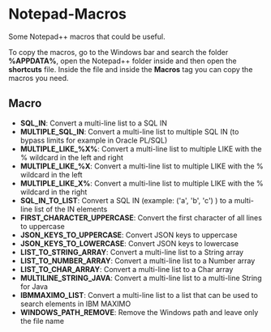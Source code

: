 # Notepad-Macros

Some Notepad++ macros that could be useful.


To copy the macros, go to the Windows bar and search the folder **%APPDATA%**, open the Notepad++ folder inside and then open the **shortcuts** file. 
Inside the file and inside the **Macros** tag you can copy the macros you need.


## Macro

- **SQL_IN**: Convert a multi-line list to a SQL IN 
- **MULTIPLE_SQL_IN**: Convert a multi-line list to multiple SQL IN (to bypass limits for example in Oracle PL/SQL)
- **MULTIPLE_LIKE_%X%**: Convert a multi-line list to multiple LIKE with the % wildcard in the left and right
- **MULTIPLE_LIKE_%X**: Convert a multi-line list to multiple LIKE with the % wildcard in the left
- **MULTIPLE_LIKE_X%**: Convert a multi-line list to multiple LIKE with the % wildcard in the right
- **SQL_IN_TO_LIST**: Convert a SQL IN (example: ('a', 'b', 'c') ) to a multi-line list of the IN elements
- **FIRST_CHARACTER_UPPERCASE**: Convert the first character of all lines to uppercase
- **JSON_KEYS_TO_UPPERCASE**: Convert JSON keys to uppercase
- **JSON_KEYS_TO_LOWERCASE**: Convert JSON keys to lowercase
- **LIST_TO_STRING_ARRAY**: Convert a multi-line list to a String array
- **LIST_TO_NUMBER_ARRAY**: Convert a multi-line list to a Number array
- **LIST_TO_CHAR_ARRAY**: Convert a multi-line list to a Char array
- **MULTILINE_STRING_JAVA**: Convert a multi-line list to a multi-line String for Java
- **IBMMAXIMO_LIST**: Convert a multi-line list to a list that can be used to search elements in IBM MAXIMO
- **WINDOWS_PATH_REMOVE**: Remove the Windows path and leave only the file name
